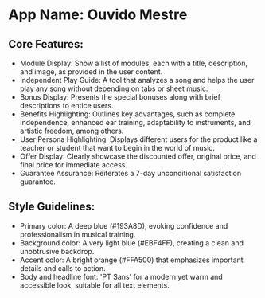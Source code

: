 # **App Name**: Ouvido Mestre

## Core Features:

- Module Display: Show a list of modules, each with a title, description, and image, as provided in the user content.
- Independent Play Guide: A tool that analyzes a song and helps the user play any song without depending on tabs or sheet music.
- Bonus Display: Presents the special bonuses along with brief descriptions to entice users.
- Benefits Highlighting: Outlines key advantages, such as complete independence, enhanced ear training, adaptability to instruments, and artistic freedom, among others.
- User Persona Highlighting: Displays different users for the product like a teacher or student that want to begin in the world of music.
- Offer Display: Clearly showcase the discounted offer, original price, and final price for immediate access.
- Guarantee Assurance: Reiterates a 7-day unconditional satisfaction guarantee.

## Style Guidelines:

- Primary color: A deep blue (#193A8D), evoking confidence and professionalism in musical training.
- Background color: A very light blue (#EBF4FF), creating a clean and unobtrusive backdrop.
- Accent color: A bright orange (#FFA500) that emphasizes important details and calls to action.
- Body and headline font: 'PT Sans' for a modern yet warm and accessible look, suitable for all text elements.